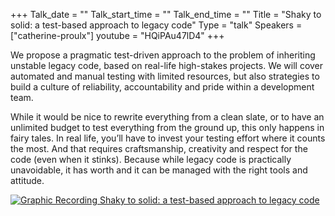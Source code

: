 +++
Talk_date = ""
Talk_start_time = ""
Talk_end_time = ""
Title = "Shaky to solid: a test-based approach to legacy code"
Type = "talk"
Speakers = ["catherine-proulx"]
youtube = "HQiPAu47lD4"
+++

We propose a pragmatic test-driven approach to the problem of inheriting unstable legacy code, based on real-life high-stakes projects. We will cover automated and manual testing with limited resources, but also strategies to build a culture of reliability, accountability and pride within a development team.

While it would be nice to rewrite everything from a clean slate, or to have an unlimited budget to test everything from the ground up, this only happens in fairy tales. In real life, you’ll have to invest your testing effort where it counts the most. And that requires craftsmanship, creativity and respect for the code (even when it stinks). Because while legacy code is practically unavoidable, it has worth and it can be managed with the right tools and attitude.

<a href="https://assets.devopsdays.org/events/2018/toronto/DevOpsDaysTO_May30_2018_CatherineProuix.jpg" target="_blank"><img src="https://assets.devopsdays.org/events/2018/toronto/DevOpsDaysTO_May30_2018_CatherineProuix_lores.jpg" alt="Graphic Recording Shaky to solid: a test-based approach to legacy code" /></a>
